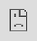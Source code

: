 ```yaml
---
layout: page
title: Contact
description:
image: assets/images/pic11.jpg
nav-menu: true
---
```


<style type="text/css"> html{ margin: 0; height: 100%; overflow: hidden; } iframe{ position: absolute; left:0; right:0; bottom:0; top:0; border:0; } </style>  <iframe id="typeform-full" width="100%" height="100%" frameborder="0" src="https://lukehollomon.typeform.com/to/U4Pk1Y"></iframe> <script type="text/javascript" src="https://embed.typeform.com/embed.js"></script>
